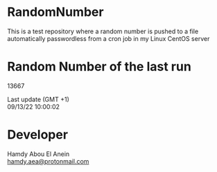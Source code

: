 # RandomNumber    
This is a test repository where a random number is pushed to a file automatically passwordless from a cron job in my Linux CentOS server    
# Random Number of the last run   
13667
      
Last update (GMT +1)    
09/13/22 10:00:02
# Developer    
Hamdy Abou El Anein   
hamdy.aea@protonmail.com
